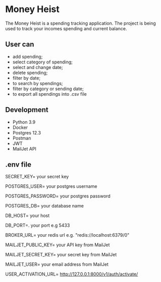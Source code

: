 # Money Heist
The Money Heist is a spending tracking application. The project is being used to track your incomes spending and current balance. 

## User can
- add spending;
- select category of spending;
- select and change date;
- delete spending;
- filter by date;
- to search by spendings;
- filter by category or sending date;
- to export all spendings into .csv file

## Development
+ Python 3.9
+ Docker
+ Postgres 12.3
+ Postman
+ JWT
+ MailJet API


## .env file

SECRET_KEY= your secret key

POSTGRES_USER= your postgres username

POSTGRES_PASSWORD= your postgres password

POSTGRES_DB= your database name

DB_HOST= your host

DB_PORT=. your port e.g 5433

BROKER_URL= your redis url e.g. "redis://localhost:6379/0"


MAILJET_PUBLIC_KEY= your API key from MailJet

MAILJET_SECRET_KEY= your secret key from MailJet

MAILJET_USER= your email address from MailJet

USER_ACTIVATION_URL= http://127.0.0.1:8000/v1/auth/activate/
